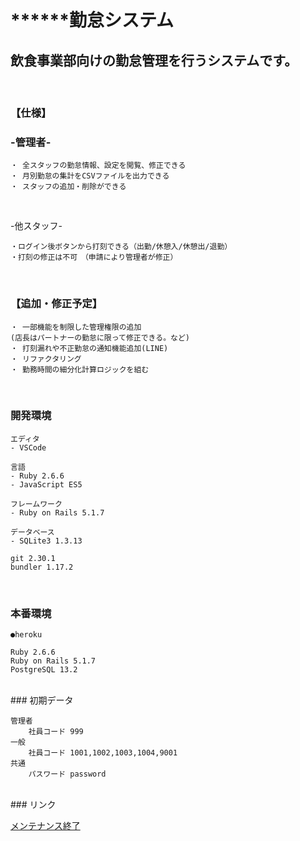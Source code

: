 # ******勤怠システム

## 飲食事業部向けの勤怠管理を行うシステムです。

<br>

### 【仕様】

### -管理者-

```
・ 全スタッフの勤怠情報、設定を閲覧、修正できる
・ 月別勤怠の集計をCSVファイルを出力できる
・ スタッフの追加・削除ができる

```

<br>

-他スタッフ-

```
・ログイン後ボタンから打刻できる（出勤/休憩入/休憩出/退勤）
・打刻の修正は不可　（申請により管理者が修正）
```

<br>

### 【追加・修正予定】

```
・ 一部機能を制限した管理権限の追加
(店長はパートナーの勤怠に限って修正できる。など)
・ 打刻漏れや不正勤怠の通知機能追加(LINE)
・ リファクタリング
・ 勤務時間の細分化計算ロジックを組む
```
<br>

### 開発環境

```
エディタ
- VSCode

言語
- Ruby 2.6.6
- JavaScript ES5

フレームワーク
- Ruby on Rails 5.1.7

データベース
- SQLite3 1.3.13

git 2.30.1
bundler 1.17.2
```

<br>

### 本番環境
```
●heroku

Ruby 2.6.6
Ruby on Rails 5.1.7
PostgreSQL 13.2
```

<br>
### 初期データ

```
管理者
    社員コード 999
一般
    社員コード 1001,1002,1003,1004,9001
共通
    パスワード password
```

<br>
### リンク

[メンテナンス終了](https://copy-attendance-system.herokuapp.com/ "copy")

